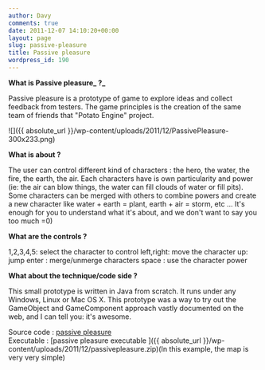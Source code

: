 ```yaml
---
author: Davy
comments: true
date: 2011-12-07 14:10:20+00:00
layout: page
slug: passive-pleasure
title: Passive pleasure
wordpress_id: 190
---
```


**What is Passive pleasure_ ?_**

Passive pleasure is a prototype of game to explore ideas and collect feedback from testers. The game principles is the creation of the same team of friends that "Potato Engine" project.

![]({{ absolute_url }}/wp-content/uploads/2011/12/PassivePleasure-300x233.png)

**What is about ?**

The user can control different kind of characters : the hero, the water, the fire, the earth, the air. Each characters have is own particularity and power (ie: the air can blow things, the water can fill clouds of water or fill pits). Some characters can be merged with others to combine powers and create a new character like water + earth = plant, earth + air = storm, etc ... It's enough for you to understand what it's about, and we don't want to say you too much =0)

**What are the controls ?**

1,2,3,4,5: select the character to control
left,right: move the character
up: jump
enter : merge/unmerge characters
space : use the character power

**What about the technique/code side ?**

This small prototype is written in Java from scratch. It runs under any Windows, Linux or Mac OS X. This prototype was a way to try out the GameObject and GameComponent approach vastly documented on the web, and I can tell you: it's awesome.

Source code : [passive pleasure](http://code.google.com/p/emp-impulse/source/checkout?repo=passivepleasure)  
Executable : [passive pleasure executable ]({{ absolute_url }}/wp-content/uploads/2011/12/passivepleasure.zip)(In this example, the map is very very simple)
